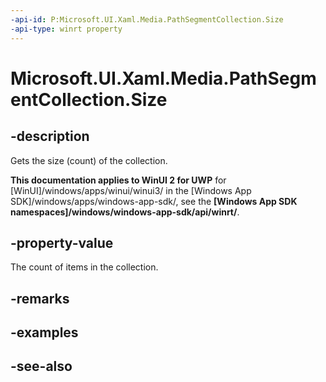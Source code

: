 ```yaml
---
-api-id: P:Microsoft.UI.Xaml.Media.PathSegmentCollection.Size
-api-type: winrt property
---
```


<!-- Property syntax
public uint Size { get; }
-->

# Microsoft.UI.Xaml.Media.PathSegmentCollection.Size

## -description
Gets the size (count) of the collection.

**This documentation applies to WinUI 2 for UWP** for [WinUI]/windows/apps/winui/winui3/ in the [Windows App SDK]/windows/apps/windows-app-sdk/, see the **[Windows App SDK namespaces]/windows/windows-app-sdk/api/winrt/**.

## -property-value
The count of items in the collection.

## -remarks

## -examples

## -see-also
